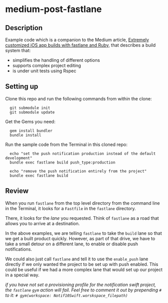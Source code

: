 # medium-post-fastlane

## Description

Example code which is a companion to the Medium article, [Extremely customized iOS app builds with fastlane and Ruby](https://medium.com/@lyndseydf/extremely-customized-ios-app-builds-using-fastlane-and-ruby-cf123622f2d3), that describes a build system that:
- simplifies the handling of different options
- supports complex project editing
- is under unit tests using Rspec

## Setting up

Clone this repo and run the following commands from within the clone:
```
  git submodule init
  git submodule update
```

Get the Gems you need:
```
  gem install bundler
  bundle install
```

Run the sample code from the Terminal in this cloned repo:
```
  echo "set the push notification production instead of the default development"
  bundle exec fastlane build push_type:production
```
```
  echo "remove the push notification entirely from the project"
  bundle exec fastlane build
```

## Review

When you run `fastlane` from the top level directory from the command line in the Terminal, it looks for a `Fastfile` in the `fastlane` directory.

There, it looks for the _lane_ you requested. Think of `fastlane` as a road that allows you to arrive at a destination.

In the above examples, we are telling `fastlane` to take the `build` lane so that we get a built product quickly. However, as part of that drive, we have to take a small detour on a different lane, to enable or disable push notifications.

We could also just call `fastlane` and tell it to use the
`enable_push` lane directly if we only wanted the project to be set up with push enabled. This could be useful if we had a more complex lane that would set up our project in a special way.

_if you have not set a provisioning profile for the notification swift project, the `fastlane` `gym` action will fail. Feel free to comment it out by prepending `#` to it: `# gym(workspace: Notif10Swift.worskspace_filepath)`_
